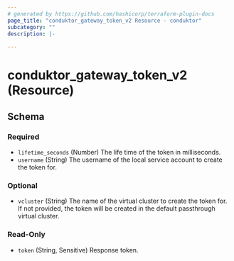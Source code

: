```yaml
---
# generated by https://github.com/hashicorp/terraform-plugin-docs
page_title: "conduktor_gateway_token_v2 Resource - conduktor"
subcategory: ""
description: |-
  
---
```


# conduktor_gateway_token_v2 (Resource)





<!-- schema generated by tfplugindocs -->
## Schema

### Required

- `lifetime_seconds` (Number) The life time of the token in milliseconds.
- `username` (String) The username of the local service account to create the token for.

### Optional

- `vcluster` (String) The name of the virtual cluster to create the token for. If not provided, the token will be created in the default passthrough virtual cluster.

### Read-Only

- `token` (String, Sensitive) Response token.

